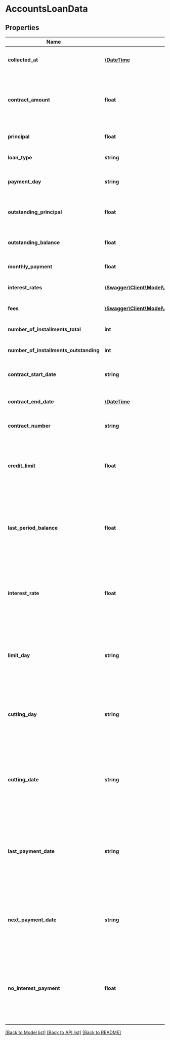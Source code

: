 # AccountsLoanData

## Properties
Name | Type | Description | Notes
------------ | ------------- | ------------- | -------------
**collected_at** | [**\DateTime**](\DateTime.md) | The ISO-8601 timestamp when the data point was collected. | 
**contract_amount** | **float** | The initial total loan amount, calculated by the institution, when the contract was signed. This amount includes the principal + interest + taxes + fees. | [optional] 
**principal** | **float** | Total amount of the loan (the amount the user receives). | 
**loan_type** | **string** | The type of the loan, according to the institution. | [optional] 
**payment_day** | **string** | The day of the month by which the owner needs to pay the loan (&#x60;DD&#x60;). | [optional] 
**outstanding_principal** | **float** | Outstanding loan amount, that is, how much remains to pay on the principal (not including interest). | [optional] 
**outstanding_balance** | **float** | The amount remaining to pay in total, including interest. | 
**monthly_payment** | **float** | The recurrent monthly payment, if applicable. | 
**interest_rates** | [**\Swagger\Client\Model\AccountsStandardMultiRegionLoanDataInterestRates[]**](AccountsStandardMultiRegionLoanDataInterestRates.md) | Breakdown of the interest applied to the loan. | 
**fees** | [**\Swagger\Client\Model\AccountsStandardMultiRegionLoanDataFees[]**](AccountsStandardMultiRegionLoanDataFees.md) | Breakdown of the fees applied to the loan. | [optional] 
**number_of_installments_total** | **int** | The total number of installments required to pay the loan. | [optional] 
**number_of_installments_outstanding** | **int** | The number of installments left to pay. | [optional] 
**contract_start_date** | **string** | The date when the loan contract was signed , in &#x60;YYYY-MM-DD&#x60; format. | [optional] 
**contract_end_date** | [**\DateTime**](\DateTime.md) | The date when the loan is expected to be completed, in &#x60;YYYY-MM-DD&#x60; format. | [optional] 
**contract_number** | **string** | The contract number of the loan, as given by the institution. | [optional] 
**credit_limit** | **float** | *This field has been deprecated. For more information regarding Belvo and deprecation, see our [Deprecated fields](https://developers.belvo.com/reference/using-the-api-reference#%EF%B8%8F-deprecated-fields) explanation.*  Please see &#x60;principal&#x60; instead. | [optional] 
**last_period_balance** | **float** | *This field has been deprecated. For more information regarding Belvo and deprecation, see our [Deprecated fields](https://developers.belvo.com/reference/using-the-api-reference#%EF%B8%8F-deprecated-fields) explanation.*  Please see &#x60;outstanding_balance&#x60; instead. | [optional] 
**interest_rate** | **float** | *This field has been deprecated. For more information regarding Belvo and deprecation, see our [Deprecated fields](https://developers.belvo.com/reference/using-the-api-reference#%EF%B8%8F-deprecated-fields) explanation.*  Please see the &#x60;interest_rates&#x60; object instead. | [optional] 
**limit_day** | **string** | *This field has been deprecated. For more information regarding Belvo and deprecation, see our [Deprecated fields](https://developers.belvo.com/reference/using-the-api-reference#%EF%B8%8F-deprecated-fields) explanation.*  Please see &#x60;payment_day&#x60; instead. | [optional] 
**cutting_day** | **string** | *This field has been deprecated. For more information regarding Belvo and deprecation, see our [Deprecated fields](https://developers.belvo.com/reference/using-the-api-reference#%EF%B8%8F-deprecated-fields) explanation.*  The closing day of the month for the loan. | [optional] 
**cutting_date** | **string** | *This field has been deprecated. For more information regarding Belvo and deprecation, see our [Deprecated fields](https://developers.belvo.com/reference/using-the-api-reference#%EF%B8%8F-deprecated-fields) explanation.*  The closing date of the loan period, in &#x60;YYYY-MM-DD&#x60; format. | [optional] 
**last_payment_date** | **string** | *This field has been deprecated. For more information regarding Belvo and deprecation, see our [Deprecated fields](https://developers.belvo.com/reference/using-the-api-reference#%EF%B8%8F-deprecated-fields) explanation.*  The date when the last loan payment was made, in &#x60;YYYY-MM-DD&#x60; format. | [optional] 
**next_payment_date** | **string** | *This field has been deprecated. For more information regarding Belvo and deprecation, see our [Deprecated fields](https://developers.belvo.com/reference/using-the-api-reference#%EF%B8%8F-deprecated-fields) explanation.*  Please use &#x60;payment_day&#x60; instead, in &#x60;YYYY-MM-DD&#x60; format. | [optional] 
**no_interest_payment** | **float** | *This field has been deprecated. For more information regarding Belvo and deprecation, see our [Deprecated fields](https://developers.belvo.com/reference/using-the-api-reference#%EF%B8%8F-deprecated-fields) explanation.*  The minimum amount required to pay to avoid generating interest. | [optional] 

[[Back to Model list]](../../README.md#documentation-for-models) [[Back to API list]](../../README.md#documentation-for-api-endpoints) [[Back to README]](../../README.md)

